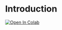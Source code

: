 # Introduction

[![Open In Colab](https://colab.research.google.com/assets/colab-badge.svg)](https://colab.research.google.com/github/gboeing/ppd534/blob/main/modules/01-introduction/test.ipynb)
